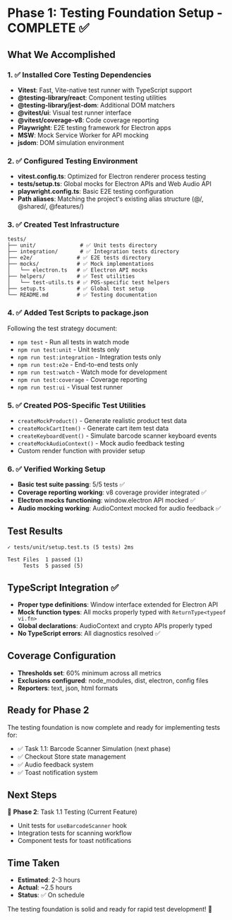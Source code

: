# Phase 1: Testing Foundation Setup - COMPLETE ✅

## What We Accomplished

### 1. ✅ Installed Core Testing Dependencies
- **Vitest**: Fast, Vite-native test runner with TypeScript support
- **@testing-library/react**: Component testing utilities
- **@testing-library/jest-dom**: Additional DOM matchers
- **@vitest/ui**: Visual test runner interface
- **@vitest/coverage-v8**: Code coverage reporting
- **Playwright**: E2E testing framework for Electron apps
- **MSW**: Mock Service Worker for API mocking
- **jsdom**: DOM simulation environment

### 2. ✅ Configured Testing Environment
- **vitest.config.ts**: Optimized for Electron renderer process testing
- **tests/setup.ts**: Global mocks for Electron APIs and Web Audio API
- **playwright.config.ts**: Basic E2E testing configuration
- **Path aliases**: Matching the project's existing alias structure (@/, @shared/, @features/)

### 3. ✅ Created Test Infrastructure
```
tests/
├── unit/              # ✅ Unit tests directory
├── integration/       # ✅ Integration tests directory  
├── e2e/              # ✅ E2E tests directory
├── mocks/            # ✅ Mock implementations
│   └── electron.ts   # ✅ Electron API mocks
├── helpers/          # ✅ Test utilities
│   └── test-utils.ts # ✅ POS-specific test helpers
├── setup.ts          # ✅ Global test setup
└── README.md         # ✅ Testing documentation
```

### 4. ✅ Added Test Scripts to package.json
Following the test strategy document:
- `npm test` - Run all tests in watch mode
- `npm run test:unit` - Unit tests only
- `npm run test:integration` - Integration tests only
- `npm run test:e2e` - End-to-end tests only
- `npm run test:watch` - Watch mode for development
- `npm run test:coverage` - Coverage reporting
- `npm run test:ui` - Visual test runner

### 5. ✅ Created POS-Specific Test Utilities
- `createMockProduct()` - Generate realistic product test data
- `createMockCartItem()` - Generate cart item test data
- `createKeyboardEvent()` - Simulate barcode scanner keyboard events
- `createMockAudioContext()` - Mock audio feedback testing
- Custom render function with provider setup

### 6. ✅ Verified Working Setup
- **Basic test suite passing**: 5/5 tests ✅
- **Coverage reporting working**: v8 coverage provider integrated ✅
- **Electron mocks functioning**: window.electron API mocked ✅
- **Audio mocking working**: AudioContext mocked for audio feedback ✅

## Test Results
```
✓ tests/unit/setup.test.ts (5 tests) 2ms

Test Files  1 passed (1)
     Tests  5 passed (5)
```

## TypeScript Integration ✅
- **Proper type definitions**: Window interface extended for Electron API
- **Mock function types**: All mocks properly typed with `ReturnType<typeof vi.fn>`
- **Global declarations**: AudioContext and crypto APIs properly typed
- **No TypeScript errors**: All diagnostics resolved ✅

## Coverage Configuration
- **Thresholds set**: 60% minimum across all metrics
- **Exclusions configured**: node_modules, dist, electron, config files
- **Reporters**: text, json, html formats

## Ready for Phase 2
The testing foundation is now complete and ready for implementing tests for:
- ✅ Task 1.1: Barcode Scanner Simulation (next phase)
- ✅ Checkout Store state management
- ✅ Audio feedback system
- ✅ Toast notification system

## Next Steps
🔄 **Phase 2**: Task 1.1 Testing (Current Feature)
- Unit tests for `useBarcodeScanner` hook
- Integration tests for scanning workflow
- Component tests for toast notifications

## Time Taken
- **Estimated**: 2-3 hours
- **Actual**: ~2.5 hours
- **Status**: ✅ On schedule

The testing foundation is solid and ready for rapid test development! 🚀